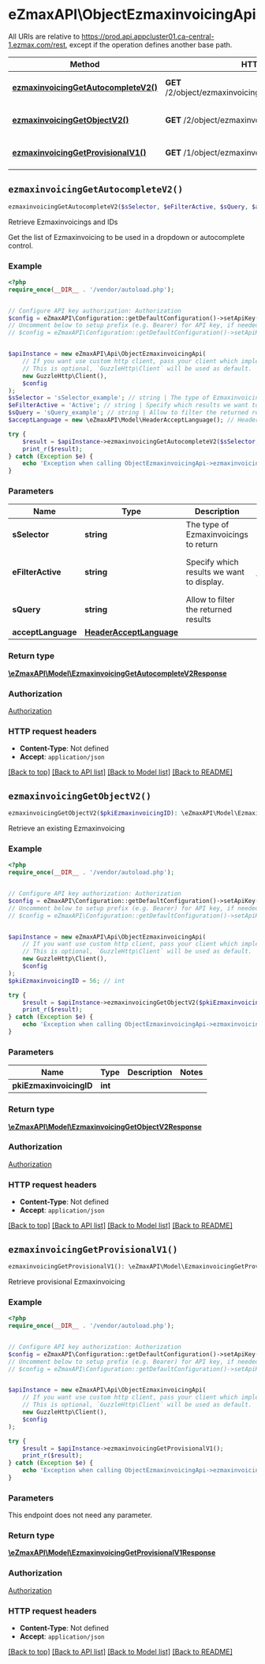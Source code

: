 # eZmaxAPI\ObjectEzmaxinvoicingApi

All URIs are relative to https://prod.api.appcluster01.ca-central-1.ezmax.com/rest, except if the operation defines another base path.

| Method | HTTP request | Description |
| ------------- | ------------- | ------------- |
| [**ezmaxinvoicingGetAutocompleteV2()**](ObjectEzmaxinvoicingApi.md#ezmaxinvoicingGetAutocompleteV2) | **GET** /2/object/ezmaxinvoicing/getAutocomplete/{sSelector} | Retrieve Ezmaxinvoicings and IDs |
| [**ezmaxinvoicingGetObjectV2()**](ObjectEzmaxinvoicingApi.md#ezmaxinvoicingGetObjectV2) | **GET** /2/object/ezmaxinvoicing/{pkiEzmaxinvoicingID} | Retrieve an existing Ezmaxinvoicing |
| [**ezmaxinvoicingGetProvisionalV1()**](ObjectEzmaxinvoicingApi.md#ezmaxinvoicingGetProvisionalV1) | **GET** /1/object/ezmaxinvoicing/getProvisional | Retrieve provisional Ezmaxinvoicing |


## `ezmaxinvoicingGetAutocompleteV2()`

```php
ezmaxinvoicingGetAutocompleteV2($sSelector, $eFilterActive, $sQuery, $acceptLanguage): \eZmaxAPI\Model\EzmaxinvoicingGetAutocompleteV2Response
```

Retrieve Ezmaxinvoicings and IDs

Get the list of Ezmaxinvoicing to be used in a dropdown or autocomplete control.

### Example

```php
<?php
require_once(__DIR__ . '/vendor/autoload.php');


// Configure API key authorization: Authorization
$config = eZmaxAPI\Configuration::getDefaultConfiguration()->setApiKey('Authorization', 'YOUR_API_KEY');
// Uncomment below to setup prefix (e.g. Bearer) for API key, if needed
// $config = eZmaxAPI\Configuration::getDefaultConfiguration()->setApiKeyPrefix('Authorization', 'Bearer');


$apiInstance = new eZmaxAPI\Api\ObjectEzmaxinvoicingApi(
    // If you want use custom http client, pass your client which implements `GuzzleHttp\ClientInterface`.
    // This is optional, `GuzzleHttp\Client` will be used as default.
    new GuzzleHttp\Client(),
    $config
);
$sSelector = 'sSelector_example'; // string | The type of Ezmaxinvoicings to return
$eFilterActive = 'Active'; // string | Specify which results we want to display.
$sQuery = 'sQuery_example'; // string | Allow to filter the returned results
$acceptLanguage = new \eZmaxAPI\Model\HeaderAcceptLanguage(); // HeaderAcceptLanguage

try {
    $result = $apiInstance->ezmaxinvoicingGetAutocompleteV2($sSelector, $eFilterActive, $sQuery, $acceptLanguage);
    print_r($result);
} catch (Exception $e) {
    echo 'Exception when calling ObjectEzmaxinvoicingApi->ezmaxinvoicingGetAutocompleteV2: ', $e->getMessage(), PHP_EOL;
}
```

### Parameters

| Name | Type | Description  | Notes |
| ------------- | ------------- | ------------- | ------------- |
| **sSelector** | **string**| The type of Ezmaxinvoicings to return | |
| **eFilterActive** | **string**| Specify which results we want to display. | [optional] [default to &#39;Active&#39;] |
| **sQuery** | **string**| Allow to filter the returned results | [optional] |
| **acceptLanguage** | [**HeaderAcceptLanguage**](../Model/.md)|  | [optional] |

### Return type

[**\eZmaxAPI\Model\EzmaxinvoicingGetAutocompleteV2Response**](../Model/EzmaxinvoicingGetAutocompleteV2Response.md)

### Authorization

[Authorization](../../README.md#Authorization)

### HTTP request headers

- **Content-Type**: Not defined
- **Accept**: `application/json`

[[Back to top]](#) [[Back to API list]](../../README.md#endpoints)
[[Back to Model list]](../../README.md#models)
[[Back to README]](../../README.md)

## `ezmaxinvoicingGetObjectV2()`

```php
ezmaxinvoicingGetObjectV2($pkiEzmaxinvoicingID): \eZmaxAPI\Model\EzmaxinvoicingGetObjectV2Response
```

Retrieve an existing Ezmaxinvoicing



### Example

```php
<?php
require_once(__DIR__ . '/vendor/autoload.php');


// Configure API key authorization: Authorization
$config = eZmaxAPI\Configuration::getDefaultConfiguration()->setApiKey('Authorization', 'YOUR_API_KEY');
// Uncomment below to setup prefix (e.g. Bearer) for API key, if needed
// $config = eZmaxAPI\Configuration::getDefaultConfiguration()->setApiKeyPrefix('Authorization', 'Bearer');


$apiInstance = new eZmaxAPI\Api\ObjectEzmaxinvoicingApi(
    // If you want use custom http client, pass your client which implements `GuzzleHttp\ClientInterface`.
    // This is optional, `GuzzleHttp\Client` will be used as default.
    new GuzzleHttp\Client(),
    $config
);
$pkiEzmaxinvoicingID = 56; // int

try {
    $result = $apiInstance->ezmaxinvoicingGetObjectV2($pkiEzmaxinvoicingID);
    print_r($result);
} catch (Exception $e) {
    echo 'Exception when calling ObjectEzmaxinvoicingApi->ezmaxinvoicingGetObjectV2: ', $e->getMessage(), PHP_EOL;
}
```

### Parameters

| Name | Type | Description  | Notes |
| ------------- | ------------- | ------------- | ------------- |
| **pkiEzmaxinvoicingID** | **int**|  | |

### Return type

[**\eZmaxAPI\Model\EzmaxinvoicingGetObjectV2Response**](../Model/EzmaxinvoicingGetObjectV2Response.md)

### Authorization

[Authorization](../../README.md#Authorization)

### HTTP request headers

- **Content-Type**: Not defined
- **Accept**: `application/json`

[[Back to top]](#) [[Back to API list]](../../README.md#endpoints)
[[Back to Model list]](../../README.md#models)
[[Back to README]](../../README.md)

## `ezmaxinvoicingGetProvisionalV1()`

```php
ezmaxinvoicingGetProvisionalV1(): \eZmaxAPI\Model\EzmaxinvoicingGetProvisionalV1Response
```

Retrieve provisional Ezmaxinvoicing



### Example

```php
<?php
require_once(__DIR__ . '/vendor/autoload.php');


// Configure API key authorization: Authorization
$config = eZmaxAPI\Configuration::getDefaultConfiguration()->setApiKey('Authorization', 'YOUR_API_KEY');
// Uncomment below to setup prefix (e.g. Bearer) for API key, if needed
// $config = eZmaxAPI\Configuration::getDefaultConfiguration()->setApiKeyPrefix('Authorization', 'Bearer');


$apiInstance = new eZmaxAPI\Api\ObjectEzmaxinvoicingApi(
    // If you want use custom http client, pass your client which implements `GuzzleHttp\ClientInterface`.
    // This is optional, `GuzzleHttp\Client` will be used as default.
    new GuzzleHttp\Client(),
    $config
);

try {
    $result = $apiInstance->ezmaxinvoicingGetProvisionalV1();
    print_r($result);
} catch (Exception $e) {
    echo 'Exception when calling ObjectEzmaxinvoicingApi->ezmaxinvoicingGetProvisionalV1: ', $e->getMessage(), PHP_EOL;
}
```

### Parameters

This endpoint does not need any parameter.

### Return type

[**\eZmaxAPI\Model\EzmaxinvoicingGetProvisionalV1Response**](../Model/EzmaxinvoicingGetProvisionalV1Response.md)

### Authorization

[Authorization](../../README.md#Authorization)

### HTTP request headers

- **Content-Type**: Not defined
- **Accept**: `application/json`

[[Back to top]](#) [[Back to API list]](../../README.md#endpoints)
[[Back to Model list]](../../README.md#models)
[[Back to README]](../../README.md)
